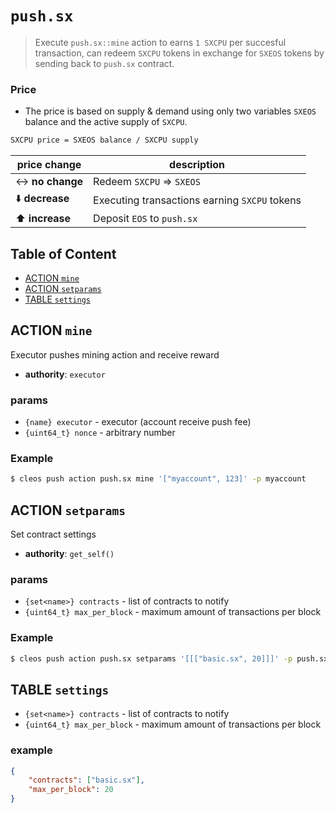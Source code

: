 # `push.sx`

> Execute `push.sx::mine` action to earns `1 SXCPU` per succesful transaction, can redeem `SXCPU` tokens in exchange for `SXEOS` tokens by sending back to `push.sx` contract.

### Price

- The price is based on supply & demand using only two variables `SXEOS` balance and the active supply of `SXCPU`.

```bash
SXCPU price = SXEOS balance / SXCPU supply
```

| **price change**   | **description** |
|--------------------|-----------------|
| ↔️ **no change**    | Redeem `SXCPU` => `SXEOS`
| ⬇️ **decrease**     | Executing transactions earning `SXCPU` tokens
| ⬆️ **increase**     | Deposit `EOS` to `push.sx`

## Table of Content

- [ACTION `mine`](#action-mine)
- [ACTION `setparams`](#action-setparams)
- [TABLE `settings`](#table-settings)

## ACTION `mine`

Executor pushes mining action and receive reward

- **authority**: `executor`

### params

- `{name} executor` - executor (account receive push fee)
- `{uint64_t} nonce` - arbitrary number

### Example

```bash
$ cleos push action push.sx mine '["myaccount", 123]' -p myaccount
```

## ACTION `setparams`

Set contract settings

- **authority**: `get_self()`

### params

- `{set<name>} contracts` - list of contracts to notify
- `{uint64_t} max_per_block` - maximum amount of transactions per block

### Example

```bash
$ cleos push action push.sx setparams '[[["basic.sx", 20]]]' -p push.sx
```

## TABLE `settings`

- `{set<name>} contracts` - list of contracts to notify
- `{uint64_t} max_per_block` - maximum amount of transactions per block

### example

```json
{
    "contracts": ["basic.sx"],
    "max_per_block": 20
}
```